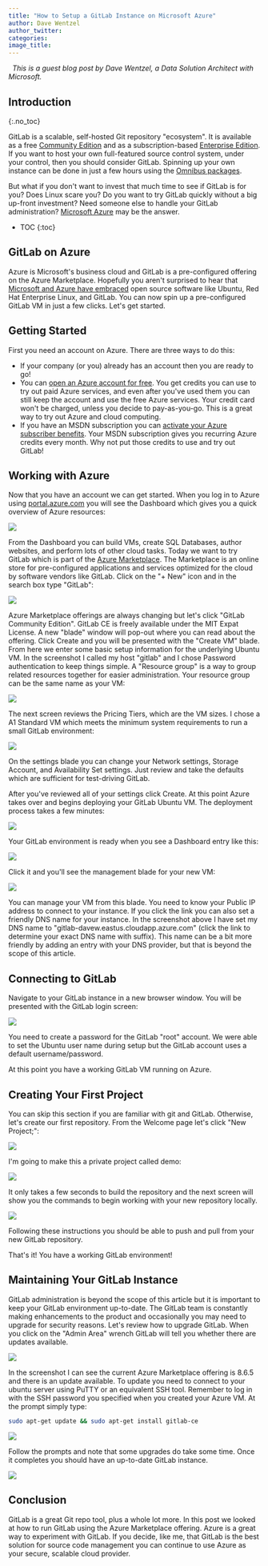 ```yaml
---
title: "How to Setup a GitLab Instance on Microsoft Azure"
author: Dave Wentzel
author_twitter:
categories:
image_title:
---
```

 
_This is a guest blog post by Dave Wentzel, a Data Solution Architect
with Microsoft._

## Introduction
{:.no_toc}

GitLab is a scalable, self-hosted Git repository "ecosystem". It is available as
a free [Community Edition][ce] and as a subscription-based
[Enterprise Edition][ee]. If you want to host your own full-featured source
control system, under your control, then you should consider GitLab. Spinning up
your own instance can be done in just a few hours using the
[Omnibus packages](/2016/03/21/using-omnibus-gitlab-to-ship-gitlab).

But what if you don't want to invest that much time to see if GitLab is
for you? Does Linux scare you? Do you want to try GitLab quickly without
a big up-front investment? Need someone else to handle your GitLab
administration? [Microsoft Azure](https://azure.microsoft.com/en-us/)
may be the answer.

- TOC
{:toc}

## GitLab on Azure

Azure is Microsoft's business cloud and GitLab is a pre-configured
offering on the Azure Marketplace. Hopefully you aren't surprised to
hear that [Microsoft and Azure have embraced][ms-open]
open source software like Ubuntu, Red Hat Enterprise Linux, and GitLab.
You can now spin up a pre-configured GitLab VM in just a few clicks.
Let's get started.

## Getting Started

First you need an account on Azure. There are three ways to do this:

- If your company (or you) already has an account then you are ready to go!
- You can [open an Azure account for free][free-trial]. You get credits you can
  use to try out paid Azure services, and even after you've used them you can
  still keep the account and use the free Azure services. Your credit card won't
  be charged, unless you decide to pay-as-you-go. This is a great way to try out
  Azure and cloud computing.
- If you have an MSDN subscription you can [activate your Azure subscriber benefits][msdn-benefits].
  Your MSDN subscription gives you recurring Azure credits every month. Why not
  put those credits to use and try out GitLab!

## Working with Azure

Now that you have an account we can get started. When you log in to
Azure using [portal.azure.com](https://portal.azure.com) you will see
the Dashboard which gives you a quick overview of Azure resources:

![](/images/blogimages/gitlab-azure/image1.png)

From the Dashboard you can build VMs, create SQL Databases, author
websites, and perform lots of other cloud tasks. Today we want to try
GitLab which is part of the [Azure Marketplace][marketplace]. The
Marketplace is an online store for pre-configured applications and
services optimized for the cloud by software vendors like GitLab. Click
on the "+ New" icon and in the search box type "GitLab":

![](/images/blogimages/gitlab-azure/image2.png)

Azure Marketplace offerings are always changing but let's click "GitLab
Community Edition". GitLab CE is freely available under the MIT Expat
License. A new "blade" window will pop-out where you can read about the
offering. Click Create and you will be presented with the "Create VM"
blade. From here we enter some basic setup information for the
underlying Ubuntu VM. In the screenshot I called my host "gitlab" and I
chose Password authentication to keep things simple. A "Resource group"
is a way to group related resources together for easier administration.
Your resource group can be the same name as your VM:

![](/images/blogimages/gitlab-azure/image3.png)

The next screen reviews the Pricing Tiers, which are the VM sizes. I
chose a A1 Standard VM which meets the minimum system requirements to
run a small GitLab environment:

![](/images/blogimages/gitlab-azure/image4.png)

On the settings blade you can change your Network settings, Storage
Account, and Availability Set settings. Just review and take the
defaults which are sufficient for test-driving GitLab.

After you've reviewed all of your settings click Create. At this point
Azure takes over and begins deploying your GitLab Ubuntu VM. The
deployment process takes a few minutes:

![](/images/blogimages/gitlab-azure/image5.png)

Your GitLab environment is ready when you see a Dashboard entry like
this:

![](/images/blogimages/gitlab-azure/image6.png)

Click it and you'll see the management blade for your new VM:

![](/images/blogimages/gitlab-azure/image7.png)

You can manage your VM from this blade. You need to know your Public IP
address to connect to your instance. If you click the link you can also
set a friendly DNS name for your instance. In the screenshot above I
have set my DNS name to "gitlab-davew.eastus.cloudapp.azure.com" (click
the link to determine your exact DNS name with suffix). This name can be
a bit more friendly by adding an entry with your DNS provider, but that
is beyond the scope of this article.

## Connecting to GitLab

Navigate to your GitLab instance in a new browser window. You will be
presented with the GitLab login screen:

![](/images/blogimages/gitlab-azure/image8.png)

You need to create a password for the GitLab "root" account. We were
able to set the Ubuntu user name during setup but the GitLab account
uses a default username/password.  

At this point you have a working GitLab VM running on Azure.

## Creating Your First Project

You can skip this section if you are familiar with git and GitLab.
Otherwise, let's create our first repository. From the Welcome page
let's click "New Project;":

![](/images/blogimages/gitlab-azure/image9.png)

I'm going to make this a private project called demo:

![](/images/blogimages/gitlab-azure/image10.png)

It only takes a few seconds to build the repository and the next screen
will show you the commands to begin working with your new repository
locally.

![](/images/blogimages/gitlab-azure/image11.png)

Following these instructions you should be able to push and pull from
your new GitLab repository.

That's it! You have a working GitLab environment!

## Maintaining Your GitLab Instance

GitLab administration is beyond the scope of this article but it is
important to keep your GitLab environment up-to-date. The GitLab team is
constantly making enhancements to the product and occasionally you may
need to upgrade for security reasons. Let's review how to upgrade
GitLab. When you click on the "Admin Area" wrench GitLab will tell you
whether there are updates available.

![](/images/blogimages/gitlab-azure/image12.png)

In the screenshot I can see the current Azure Marketplace offering is
8.6.5 and there is an update available. To update you need to connect to
your ubuntu server using PuTTY or an equivalent SSH tool. Remember to log
in with the SSH password you specified when you created your Azure VM.
At the prompt simply type:

```bash
sudo apt-get update && sudo apt-get install gitlab-ce
```

![](/images/blogimages/gitlab-azure/image13.png)

Follow the prompts and note that some upgrades do take some time. Once
it completes you should have an up-to-date GitLab instance.

![](/images/blogimages/gitlab-azure/image14.png)

## Conclusion

GitLab is a great Git repo tool, plus a whole lot more. In this post we
looked at how to run GitLab using the Azure Marketplace offering. Azure
is a great way to experiment with GitLab. If you decide, like me, that
GitLab is the best solution for source code management you can continue
to use Azure as your secure, scalable cloud provider.

[free-trial]: https://azure.microsoft.com/en-us/pricing/free-trial/
[msdn-benefits]: https://azure.microsoft.com/en-us/pricing/member-offers/msdn-benefits-details/?WT.mc_id=A261C142F
[ms-open]: https://stackoverflow.com/questions/33653726/azure-file-share-backup-database-to-mounted-drive
[ce]: https://about.gitlab.com/downloads/
[ee]: https://about.gitlab.com/pricing/
[marketplace]: https://azure.microsoft.com/en-us/marketplace/
